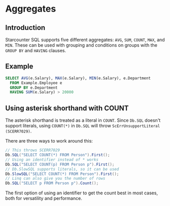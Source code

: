 # Aggregates

## Introduction

Starcounter SQL supports five different aggregates: `AVG`, `SUM`, `COUNT`, `MAX`, and `MIN`. These can be used with grouping and conditions on groups with the `GROUP BY` and `HAVING` clauses.

## Example

```sql
SELECT AVG(e.Salary), MAX(e.Salary), MIN(e.Salary), e.Department
  FROM Example.Employee e
  GROUP BY e.Department
  HAVING SUM(e.Salary) > 20000
```

## Using asterisk shorthand with COUNT

The asterisk shorthand is treated as a literal in `COUNT`. Since `Db.SQL` doesn't support literals, using `COUNT(*)` in `Db.SQL` will throw  `ScErrUnsupportLiteral (SCERR7029)`.

 There are three ways to work around this:

```csharp
// This throws SCERR7029
Db.SQL("SELECT COUNT(*) FROM Person").First();
// Using an identifier instead of * works
Db.SQL("SELECT COUNT(p) FROM Person p").First();
// Db.SlowSQL supports literals, so it can be used
Db.SlowSQL("SELECT COUNT(*) FROM Person").First();
// Linq can also give you the number of rows
Db.SQL("SELECT p FROM Person p").Count();
```

 The first option of using an identifier to get the count best in most cases, both for versatility and performance.

